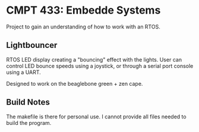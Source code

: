 # CMPT 433: Embedde Systems
Project to gain an understanding of how to work with an RTOS.

## Lightbouncer
RTOS LED display creating a "bouncing" effect with the lights. User can control LED bounce speeds using a joystick, or through a serial port console using a UART.

Designed to work on the beaglebone green + zen cape.

## Build Notes
The makefile is there for personal use. I cannot provide all files needed to build the program.

